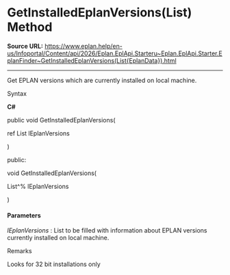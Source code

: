 # GetInstalledEplanVersions(List<EplanData>) Method

**Source URL:** https://www.eplan.help/en-us/Infoportal/Content/api/2026/Eplan.EplApi.Starteru~Eplan.EplApi.Starter.EplanFinder~GetInstalledEplanVersions(List{EplanData}).html

---

Get EPLAN versions which are currently installed on local machine.

Syntax

**C#**



public void GetInstalledEplanVersions( 

   ref List<EplanData> lEplanVersions

)

public:

void GetInstalledEplanVersions( 

   List<EplanData>^% lEplanVersions

)


#### Parameters

*lEplanVersions*
:   List to be filled with information about EPLAN versions currently installed on local machine.

Remarks

Looks for 32 bit installations only
